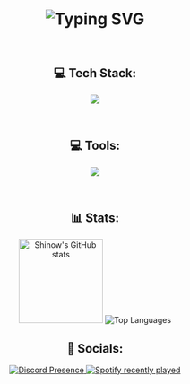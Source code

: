 <h1 align="center">
  <img src="https://readme-typing-svg.demolab.com?font=Fira+Code&weight=300&pause=500&color=F7F7F7&width=435&lines=Hi%F0%9F%91%8B%2C+I'm+Isma%C3%ABl+...%E2%80%8B;I+enjoy+coding+all+sorts+of+things" alt="Typing SVG" />
</h1>

<br>

<div align="center"> 
  <h2>💻 Tech Stack:</h2>
</div>

<p align="center">
    <img src="https://skillicons.dev/icons?i=js,nodejs,discordjs,py" />
</p>

<br>

<div align="center"> 
  <h2>💻 Tools:</h2>
</div>

<p align="center">
    <img src="https://skillicons.dev/icons?i=vscode,discord,github" />
</p>

<br>

<div align="center"> 
  <h2>📊 Stats:</h2>
</div>

<div align="center">
  <img src="https://github-readme-stats.vercel.app/api?username=Ismouche&theme=dark&show_icons=true&hide_border=true" height="150" alt="Shinow's GitHub stats" style="display: inline-block;"  />
  <!-- <img src="https://github-readme-streak-stats.herokuapp.com?user=&theme=dark&hide_border=true&mode=weekly" alt="GitHub Streak" /> -->
  <img src="https://github-readme-stats.vercel.app/api/top-langs/?username=Ismouche&layout=compact&theme=dark&show_icons=true&hide_border=true" alt="Top Languages" style="display: inline-block;" />
</div> 

<div align="center"> 
  <h2>🧩 Socials:</h2>
</div>

<div align="center">
  <a href="https://discord.com/users/793825519786393620">
    <img src="https://lanyard.cnrad.dev/api/793825519786393620?idleMessage=Might%20be%20coding&ignoreAppId=1386820738375487578&showDisplayName=true&theme=dark&bg=061439&hideStatus=true" alt="Discord Presence" />
  </a>
  <a href="https://open.spotify.com/user/316nesz3fdxryymdmvkuyv5lefde?si=15d1442687b84dcc">
    <img src="https://spotify-recently-played-readme.vercel.app/api?user=316nesz3fdxryymdmvkuyv5lefde&count=3&unique=true" alt="Spotify recently played"  />
  </a>
</div>

